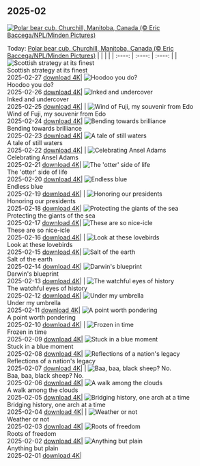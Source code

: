 ## 2025-02
[![Polar bear cub, Churchill, Manitoba, Canada (© Eric Baccega/NPL/Minden Pictures)](https://cn.bing.com/th?id=OHR.PolarCub_EN-US2740470421_UHD.jpg&w=1000)](https://cn.bing.com/th?id=OHR.PolarCub_EN-US2740470421_UHD.jpg&pid=hp&w=3840&h=2160&rs=1&c=4)

Today: [Polar bear cub, Churchill, Manitoba, Canada (© Eric Baccega/NPL/Minden Pictures)](https://cn.bing.com/th?id=OHR.PolarCub_EN-US2740470421_UHD.jpg&pid=hp&w=3840&h=2160&rs=1&c=4)
  |      |      |      |
| :----: | :----: | :----: |
| ![Scottish strategy at its finest](https://cn.bing.com/th?id=OHR.ArgyllStalker_EN-US2452683665_UHD.jpg&pid=hp&w=384&h=216&rs=1&c=4) <br/> Scottish strategy at its finest <br/> 2025-02-27  [download 4K](https://cn.bing.com/th?id=OHR.ArgyllStalker_EN-US2452683665_UHD.jpg&pid=hp&w=3840&h=2160&rs=1&c=4)| ![Hoodoo you do?](https://cn.bing.com/th?id=OHR.BryceHoodoos_EN-US2334649046_UHD.jpg&pid=hp&w=384&h=216&rs=1&c=4) <br/> Hoodoo you do? <br/> 2025-02-26  [download 4K](https://cn.bing.com/th?id=OHR.BryceHoodoos_EN-US2334649046_UHD.jpg&pid=hp&w=3840&h=2160&rs=1&c=4)| ![Inked and undercover](https://cn.bing.com/th?id=OHR.GiantCuttlefish_EN-US2276053377_UHD.jpg&pid=hp&w=384&h=216&rs=1&c=4) <br/> Inked and undercover <br/> 2025-02-25  [download 4K](https://cn.bing.com/th?id=OHR.GiantCuttlefish_EN-US2276053377_UHD.jpg&pid=hp&w=3840&h=2160&rs=1&c=4)|
| ![Wind of Fuji, my souvenir from Edo](https://cn.bing.com/th?id=OHR.MtFujiSunrise_EN-US2218385739_UHD.jpg&pid=hp&w=384&h=216&rs=1&c=4) <br/> Wind of Fuji, my souvenir from Edo <br/> 2025-02-24  [download 4K](https://cn.bing.com/th?id=OHR.MtFujiSunrise_EN-US2218385739_UHD.jpg&pid=hp&w=3840&h=2160&rs=1&c=4)| ![Bending towards brilliance](https://cn.bing.com/th?id=OHR.StLouisArch_EN-US1920417205_UHD.jpg&pid=hp&w=384&h=216&rs=1&c=4) <br/> Bending towards brilliance <br/> 2025-02-23  [download 4K](https://cn.bing.com/th?id=OHR.StLouisArch_EN-US1920417205_UHD.jpg&pid=hp&w=3840&h=2160&rs=1&c=4)| ![A tale of still waters](https://cn.bing.com/th?id=OHR.ChampakaSarasi_EN-US0671131929_UHD.jpg&pid=hp&w=384&h=216&rs=1&c=4) <br/> A tale of still waters <br/> 2025-02-22  [download 4K](https://cn.bing.com/th?id=OHR.ChampakaSarasi_EN-US0671131929_UHD.jpg&pid=hp&w=3840&h=2160&rs=1&c=4)|
| ![Celebrating Ansel Adams](https://cn.bing.com/th?id=OHR.AdamsYosemite_EN-US7924059397_UHD.jpg&pid=hp&w=384&h=216&rs=1&c=4) <br/> Celebrating Ansel Adams <br/> 2025-02-21  [download 4K](https://cn.bing.com/th?id=OHR.AdamsYosemite_EN-US7924059397_UHD.jpg&pid=hp&w=3840&h=2160&rs=1&c=4)| ![The 'otter' side of life](https://cn.bing.com/th?id=OHR.IceHoleOtter_EN-US7859051687_UHD.jpg&pid=hp&w=384&h=216&rs=1&c=4) <br/> The 'otter' side of life <br/> 2025-02-20  [download 4K](https://cn.bing.com/th?id=OHR.IceHoleOtter_EN-US7859051687_UHD.jpg&pid=hp&w=3840&h=2160&rs=1&c=4)| ![Endless blue](https://cn.bing.com/th?id=OHR.BlueBelize_EN-US7787222240_UHD.jpg&pid=hp&w=384&h=216&rs=1&c=4) <br/> Endless blue <br/> 2025-02-19  [download 4K](https://cn.bing.com/th?id=OHR.BlueBelize_EN-US7787222240_UHD.jpg&pid=hp&w=3840&h=2160&rs=1&c=4)|
| ![Honoring our presidents](https://cn.bing.com/th?id=OHR.LincolnSunrise_EN-US7725604655_UHD.jpg&pid=hp&w=384&h=216&rs=1&c=4) <br/> Honoring our presidents <br/> 2025-02-18  [download 4K](https://cn.bing.com/th?id=OHR.LincolnSunrise_EN-US7725604655_UHD.jpg&pid=hp&w=3840&h=2160&rs=1&c=4)| ![Protecting the giants of the sea](https://cn.bing.com/th?id=OHR.HumpbackMother_EN-US8033380725_UHD.jpg&pid=hp&w=384&h=216&rs=1&c=4) <br/> Protecting the giants of the sea <br/> 2025-02-17  [download 4K](https://cn.bing.com/th?id=OHR.HumpbackMother_EN-US8033380725_UHD.jpg&pid=hp&w=3840&h=2160&rs=1&c=4)| ![These are so nice-icle](https://cn.bing.com/th?id=OHR.Misotsuchi2025_EN-US8130053956_UHD.jpg&pid=hp&w=384&h=216&rs=1&c=4) <br/> These are so nice-icle <br/> 2025-02-16  [download 4K](https://cn.bing.com/th?id=OHR.Misotsuchi2025_EN-US8130053956_UHD.jpg&pid=hp&w=3840&h=2160&rs=1&c=4)|
| ![Look at these lovebirds](https://cn.bing.com/th?id=OHR.PenguinLove_EN-US7515315710_UHD.jpg&pid=hp&w=384&h=216&rs=1&c=4) <br/> Look at these lovebirds <br/> 2025-02-15  [download 4K](https://cn.bing.com/th?id=OHR.PenguinLove_EN-US7515315710_UHD.jpg&pid=hp&w=3840&h=2160&rs=1&c=4)| ![Salt of the earth](https://cn.bing.com/th?id=OHR.LakeTyrrell_EN-US7326346900_UHD.jpg&pid=hp&w=384&h=216&rs=1&c=4) <br/> Salt of the earth <br/> 2025-02-14  [download 4K](https://cn.bing.com/th?id=OHR.LakeTyrrell_EN-US7326346900_UHD.jpg&pid=hp&w=3840&h=2160&rs=1&c=4)| ![Darwin's blueprint](https://cn.bing.com/th?id=OHR.GalapagosIguana_EN-US6976814194_UHD.jpg&pid=hp&w=384&h=216&rs=1&c=4) <br/> Darwin's blueprint <br/> 2025-02-13  [download 4K](https://cn.bing.com/th?id=OHR.GalapagosIguana_EN-US6976814194_UHD.jpg&pid=hp&w=3840&h=2160&rs=1&c=4)|
| ![The watchful eyes of history](https://cn.bing.com/th?id=OHR.YungangGrottoes_EN-US6896904893_UHD.jpg&pid=hp&w=384&h=216&rs=1&c=4) <br/> The watchful eyes of history <br/> 2025-02-12  [download 4K](https://cn.bing.com/th?id=OHR.YungangGrottoes_EN-US6896904893_UHD.jpg&pid=hp&w=3840&h=2160&rs=1&c=4)| ![Under my umbrella](https://cn.bing.com/th?id=OHR.UmbrellaDay_EN-US6816351187_UHD.jpg&pid=hp&w=384&h=216&rs=1&c=4) <br/> Under my umbrella <br/> 2025-02-11  [download 4K](https://cn.bing.com/th?id=OHR.UmbrellaDay_EN-US6816351187_UHD.jpg&pid=hp&w=3840&h=2160&rs=1&c=4)| ![A point worth pondering](https://cn.bing.com/th?id=OHR.AlstromPoint_EN-US6746094430_UHD.jpg&pid=hp&w=384&h=216&rs=1&c=4) <br/> A point worth pondering <br/> 2025-02-10  [download 4K](https://cn.bing.com/th?id=OHR.AlstromPoint_EN-US6746094430_UHD.jpg&pid=hp&w=3840&h=2160&rs=1&c=4)|
| ![Frozen in time](https://cn.bing.com/th?id=OHR.SnowySvaneti_EN-US6546788330_UHD.jpg&pid=hp&w=384&h=216&rs=1&c=4) <br/> Frozen in time <br/> 2025-02-09  [download 4K](https://cn.bing.com/th?id=OHR.SnowySvaneti_EN-US6546788330_UHD.jpg&pid=hp&w=3840&h=2160&rs=1&c=4)| ![Stuck in a blue moment](https://cn.bing.com/th?id=OHR.BlueNorway_EN-US6457602567_UHD.jpg&pid=hp&w=384&h=216&rs=1&c=4) <br/> Stuck in a blue moment <br/> 2025-02-08  [download 4K](https://cn.bing.com/th?id=OHR.BlueNorway_EN-US6457602567_UHD.jpg&pid=hp&w=3840&h=2160&rs=1&c=4)| ![Reflections of a nation's legacy](https://cn.bing.com/th?id=OHR.WhararikiBeach_EN-US3505877495_UHD.jpg&pid=hp&w=384&h=216&rs=1&c=4) <br/> Reflections of a nation's legacy <br/> 2025-02-07  [download 4K](https://cn.bing.com/th?id=OHR.WhararikiBeach_EN-US3505877495_UHD.jpg&pid=hp&w=3840&h=2160&rs=1&c=4)|
| ![Baa, baa, black sheep? No.](https://cn.bing.com/th?id=OHR.ScottishSheep_EN-US3449526052_UHD.jpg&pid=hp&w=384&h=216&rs=1&c=4) <br/> Baa, baa, black sheep? No. <br/> 2025-02-06  [download 4K](https://cn.bing.com/th?id=OHR.ScottishSheep_EN-US3449526052_UHD.jpg&pid=hp&w=3840&h=2160&rs=1&c=4)| ![A walk among the clouds](https://cn.bing.com/th?id=OHR.GoldenBridge_EN-US3362533203_UHD.jpg&pid=hp&w=384&h=216&rs=1&c=4) <br/> A walk among the clouds <br/> 2025-02-05  [download 4K](https://cn.bing.com/th?id=OHR.GoldenBridge_EN-US3362533203_UHD.jpg&pid=hp&w=3840&h=2160&rs=1&c=4)| ![Bridging history, one arch at a time](https://cn.bing.com/th?id=OHR.RibbleheadViaduct_EN-US0244245382_UHD.jpg&pid=hp&w=384&h=216&rs=1&c=4) <br/> Bridging history, one arch at a time <br/> 2025-02-04  [download 4K](https://cn.bing.com/th?id=OHR.RibbleheadViaduct_EN-US0244245382_UHD.jpg&pid=hp&w=3840&h=2160&rs=1&c=4)|
| ![Weather or not](https://cn.bing.com/th?id=OHR.AustriaMarmot_EN-US0012248153_UHD.jpg&pid=hp&w=384&h=216&rs=1&c=4) <br/> Weather or not <br/> 2025-02-03  [download 4K](https://cn.bing.com/th?id=OHR.AustriaMarmot_EN-US0012248153_UHD.jpg&pid=hp&w=3840&h=2160&rs=1&c=4)| ![Roots of freedom](https://cn.bing.com/th?id=OHR.AfricanMuseumDC_EN-US9749048351_UHD.jpg&pid=hp&w=384&h=216&rs=1&c=4) <br/> Roots of freedom <br/> 2025-02-02  [download 4K](https://cn.bing.com/th?id=OHR.AfricanMuseumDC_EN-US9749048351_UHD.jpg&pid=hp&w=3840&h=2160&rs=1&c=4)| ![Anything but plain](https://cn.bing.com/th?id=OHR.PlainsZebra_EN-US9488790690_UHD.jpg&pid=hp&w=384&h=216&rs=1&c=4) <br/> Anything but plain <br/> 2025-02-01  [download 4K](https://cn.bing.com/th?id=OHR.PlainsZebra_EN-US9488790690_UHD.jpg&pid=hp&w=3840&h=2160&rs=1&c=4)|
